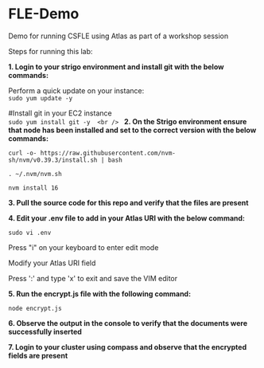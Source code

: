 # FLE-Demo
Demo for running CSFLE using Atlas as part of a workshop session

Steps for running this lab:

**1. Login to your strigo environment and install git with the below commands:** <br />

Perform a quick update on your instance:<br />
`sudo yum update -y` <br />
 
#Install git in your EC2 instance <br />
`sudo yum install git -y  <br />
`
**2. On the Strigo environment ensure that node has been installed and set to the correct version with the below commands:** <br />

`curl -o- https://raw.githubusercontent.com/nvm-sh/nvm/v0.39.3/install.sh | bash` <br />

`. ~/.nvm/nvm.sh` <br />

`nvm install 16` <br />


**3. Pull the source code for this repo and verify that the files are present** <br />


**4. Edit your .env file to add in your Atlas URI with the below command:** <br />

`sudo vi .env` <br />

Press "i" on your keyboard to enter edit mode <br />

Modify your Atlas URI field <br />

Press ':' and type 'x' to exit and save the VIM editor <br />

**5. Run the encrypt.js file with the following command:** <br />

`node encrypt.js` <br />

**6. Observe the output in the console to verify that the documents were successfully inserted** <br />

**7. Login to your cluster using compass and observe that the encrypted fields are present** <br />

